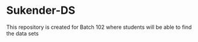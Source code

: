 # Sukender-DS
This repository is created for Batch 102 where students will be able to find the data sets
